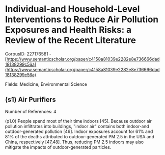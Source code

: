 # Individual-and Household-Level Interventions to Reduce Air Pollution Exposures and Health Risks: a Review of the Recent Literature

CorpusID: 227176581 - [https://www.semanticscholar.org/paper/c4158a81039e2282e8e736666dad18138299c56a](https://www.semanticscholar.org/paper/c4158a81039e2282e8e736666dad18138299c56a)

Fields: Medicine, Environmental Science

## (s1) Air Purifiers
Number of References: 4

(p1.0) People spend most of their time indoors [45]. Because outdoor air pollution infiltrates into buildings, "indoor air" contains both indoor-and outdoor-generated pollution [46]. Indoor exposures account for 61% and 81% of the deaths attributed to outdoor-generated PM 2.5 in the USA and China, respectively [47,48]. Thus, reducing PM 2.5 indoors may also mitigate the impacts of outdoor-generated particles.
